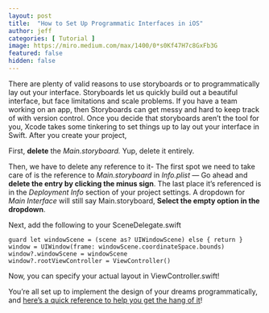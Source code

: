 ```yaml
---
layout: post
title:  "How to Set Up Programmatic Interfaces in iOS"
author: jeff
categories: [ Tutorial ]
image: https://miro.medium.com/max/1400/0*s0Kf47H7c8GxFb3G
featured: false
hidden: false
---
```


There are plenty of valid reasons to use storyboards or to programmatically lay out your interface. Storyboards let us quickly build out a beautiful interface, but face limitations and scale problems. If you have a team working on an app, then Storyboards can get messy and hard to keep track of with version control. Once you decide that storyboards aren’t the tool for you, Xcode takes some tinkering to set things up to lay out your interface in Swift. After you create your project,

First,  **delete**  the  _Main.storyboard._ Yup, delete it entirely.

Then, we have to delete any reference to it- The first spot we need to take care of is the reference to  _Main.storyboard_  in  _Info.plist_ — Go ahead and  **delete the entry by clicking the minus sign**. The last place it’s referenced is in the  _Deployment Info_ section of your project settings. A dropdown for  _Main Interface_  will still say Main.storyboard,  **Select the empty option in the dropdown**.

Next, add the following to your SceneDelegate.swift

    guard let windowScene = (scene as? UIWindowScene) else { return }
    window = UIWindow(frame: windowScene.coordinateSpace.bounds)
    window?.windowScene = windowScene
    window?.rootViewController = ViewController()

Now, you can specify your actual layout in ViewController.swift!

You’re all set up to implement the design of your dreams programmatically, and  [here’s a quick reference to help you get the hang of it](https://softauthor.com/ios-ui-design-programmatically-xcode-9-swift-4)!